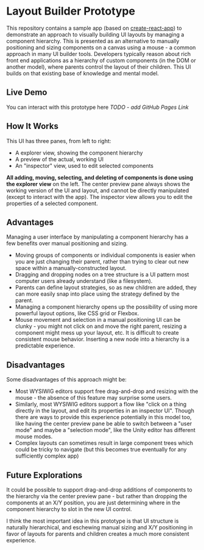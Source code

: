 # Layout Builder Prototype

This repository contains a sample app (based on [create-react-app](https://create-react-app.dev/)) to demonstrate an approach to visually building UI layouts by managing a component hierarchy. This is presented as an alternative to manually positioning and sizing components on a canvas using a mouse - a common approach in many UI builder tools. Developers typically reason about rich front end applications as a hierarchy of custom components (in the DOM or another model), where parents control the layout of their children. This UI builds on that existing base of knowledge and mental model.

## Live Demo

You can interact with this prototype here *TODO - add GitHub Pages Link*

## How It Works

This UI has three panes, from left to right:

* A explorer view, showing the component hierarchy
* A preview of the actual, working UI
* An "inspector" view, used to edit selected components

**All adding, moving, selecting, and deleting of components is done using the explorer view** on the left. The center preview pane always shows the working version of the UI and layout, and cannot be directly manipulated (except to interact with the app). The inspector view allows you to edit the properties of a selected component.

## Advantages

Managing a user interface by manipulating a component hierarchy has a few benefits over manual positioning and sizing.

* Moving groups of components or individual components is easier when you are just changing their parent, rather than trying to clear out new space within a manually-constructed layout.
* Dragging and dropping nodes on a tree structure is a UI pattern most computer users already understand (like a filesystem).
* Parents can define layout strategies, so as new children are added, they can more easily snap into place using the strategy defined by the parent. 
* Managing a component hierarchy opens up the possibility of using more powerful layout options, like CSS grid or Flexbox.
* Mouse movement and selection in a manual positioning UI can be clunky - you might not click on and move the right parent, resizing a component might mess up your layout, etc. It is difficult to create consistent mouse behavior. Inserting a new node into a hierarchy is a predictable experience.

## Disadvantages

Some disadvantages of this approach might be:

* Most WYSIWIG editors support free drag-and-drop and resizing with the mouse - the absence of this feature may surprise some users. 
* Similarly, most WYSIWIG editors support a flow like "click on a thing directly in the layout, and edit its properties in an inspector UI". Though there are ways to provide this experience potentially in this model too, like having the center preview pane be able to switch between a "user mode" and maybe a "selection mode", like the Unity editor has different mouse modes.
* Complex layouts can sometimes result in large component trees which could be tricky to navigate (but this becomes true eventually for any sufficiently complex app)

## Future Explorations

It could be possible to support drag-and-drop additions of components to the hierarchy via the center preview pane - but rather than dropping the components at an X/Y position, you are just determining where in the component hierarchy to slot in the new UI control.

I think the most important idea in this prototype is that UI structure is naturally hierarchical, and eschewing manual sizing and X/Y positioning in favor of layouts for parents and children creates a much more consistent experience.
